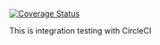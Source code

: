[![Coverage Status](https://coveralls.io/repos/github/ajoas/circleci-test/badge.svg?branch=main)](https://coveralls.io/github/ajoas/circleci-test?branch=main)

This is integration testing with CircleCI
